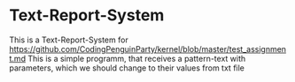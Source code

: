 # Text-Report-System
This is a Text-Report-System for https://github.com/CodingPenguinParty/kernel/blob/master/test_assignment.md
This is a simple programm, that receives a pattern-text with parameters, which we should change to their values from txt file
